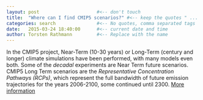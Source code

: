 ```yaml
---
layout: post                     #<-- don't touch
title:  "Where can I find CMIP5 scenarios?" #<-- keep the quotes " ... "
categories: search               #<-- No quotes, comma separated tags
date:   2015-03-24 18:40:00      #<-- current date and time
author: Torsten Rathmann         #<-- Replace with the name
---
```


In the CMIP5 project, Near-Term (10-30 years) or Long-Term (century and longer) climate simulations have been performed, with many models even both. Some of the *decadal* experiments are Near Term future scenarios. CMIP5 Long Term scenarios are the *Representative Concentration Pathways (RCPs)*, which represent the full bandwidth of future emission trajectories for the years 2006-2100, some continued until 2300. [More information][IS-ENES CMIP5 data structure] 

[IS-ENES CMIP5 data structure]: https://verc.enes.org/community/projects-and-partnerships/projects/cmip5/datastructure

